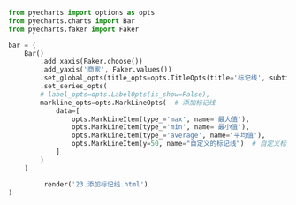 
<BlogInfo title="47.标记线" author="白日梦想猿" pv=0 read_times=0 pre_cost_time=0分37秒 category="pyecharts学习" tag_list="['pyecharts学习']" create_time="2021.01.22 13:34:53" update_time="2021.01.22 14:14:51" />

```python
from pyecharts import options as opts
from pyecharts.charts import Bar
from pyecharts.faker import Faker

bar = (
    Bar()
        .add_xaxis(Faker.choose())
        .add_yaxis('商家', Faker.values())
        .set_global_opts(title_opts=opts.TitleOpts(title='标记线', subtitle='可以指定类型'))
        .set_series_opts(
        # label_opts=opts.LabelOpts(is_show=False),
        markline_opts=opts.MarkLineOpts(  # 添加标记线
            data=[
                opts.MarkLineItem(type_='max', name='最大值'),
                opts.MarkLineItem(type_='min', name='最小值'),
                opts.MarkLineItem(type_='average', name='平均值'),
                opts.MarkLineItem(y=50, name="自定义的标记线")  # 自定义标记线
            ]
        )
    )

        .render('23.添加标记线.html')
)

```
